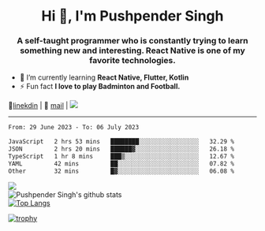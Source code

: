 <h1 align="center">Hi 👋, I'm Pushpender Singh</h1>
<h3 align="center">A self-taught programmer who is constantly trying to learn something new and interesting. React Native is one of my favorite technologies.</h3>

- 🌱 I’m currently learning **React Native, Flutter, Kotlin**
- ⚡ Fun fact **I love to play Badminton and Football.**

👔[linekdin](https://www.linkedin.com/in/pushpender-singh-240061202/) | 📧 [mail](mailto:pushpendersingh694@gmail.com) | ![](https://komarev.com/ghpvc/?username=pushpender-singh-ap&color=blue)


---

<!--START_SECTION:waka-->

```txt
From: 29 June 2023 - To: 06 July 2023

JavaScript   2 hrs 53 mins   ████████░░░░░░░░░░░░░░░░░   32.29 %
JSON         2 hrs 20 mins   ██████▓░░░░░░░░░░░░░░░░░░   26.18 %
TypeScript   1 hr 8 mins     ███▒░░░░░░░░░░░░░░░░░░░░░   12.67 %
YAML         42 mins         ██░░░░░░░░░░░░░░░░░░░░░░░   07.82 %
Other        32 mins         █▓░░░░░░░░░░░░░░░░░░░░░░░   06.08 %
```

<!--END_SECTION:waka-->

<img align="left" src="https://github-readme-streak-stats.herokuapp.com/?user=pushpender-singh-ap&theme=dark" /></br>
![Pushpender Singh's github stats](https://github-readme-stats.vercel.app/api?username=pushpender-singh-ap&show_icons=true&theme=radical&count_private=true)</br>
[![Top Langs](https://github-readme-stats.vercel.app/api/top-langs/?username=pushpender-singh-ap&theme=radical)](https://github.com/pushpender-singh-ap/github-readme-stats)

[![trophy](https://github-profile-trophy.vercel.app/?username=pushpender-singh-ap&theme=radical)](https://github.com/pushpender-singh-ap/pushpender-singh-ap)
